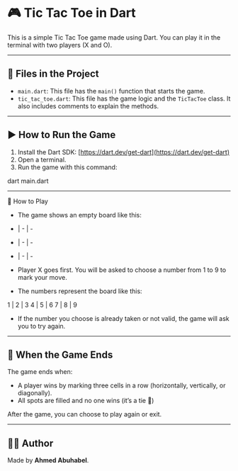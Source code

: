 # 🎮 Tic Tac Toe in Dart

This is a simple Tic Tac Toe game made using Dart. You can play it in the terminal with two players (X and O).

---

## 📁 Files in the Project

- `main.dart`: This file has the `main()` function that starts the game.
- `tic_tac_toe.dart`: This file has the game logic and the `TicTacToe` class. It also includes comments to explain the methods.

---

## ▶️ How to Run the Game

1. Install the Dart SDK: [https://dart.dev/get-dart](https://dart.dev/get-dart)
2. Open a terminal.
3. Run the game with this command:

dart main.dart

---

🎯 How to Play

- The game shows an empty board like this:

- | - | -
- | - | -
- | - | -

- Player X goes first. You will be asked to choose a number from 1 to 9 to mark your move.

- The numbers represent the board like this:

1 | 2 | 3
4 | 5 | 6
7 | 8 | 9

- If the number you choose is already taken or not valid, the game will ask you to try again.

---

## 🏁 When the Game Ends

The game ends when:

- A player wins by marking three cells in a row (horizontally, vertically, or diagonally).
- All spots are filled and no one wins (it’s a tie 🤝)

After the game, you can choose to play again or exit.

---

## 👨‍💻 Author

Made by **Ahmed Abuhabel**.
